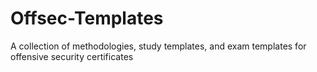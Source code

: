 # Offsec-Templates
 A collection of methodologies, study templates, and exam templates for offensive security certificates
